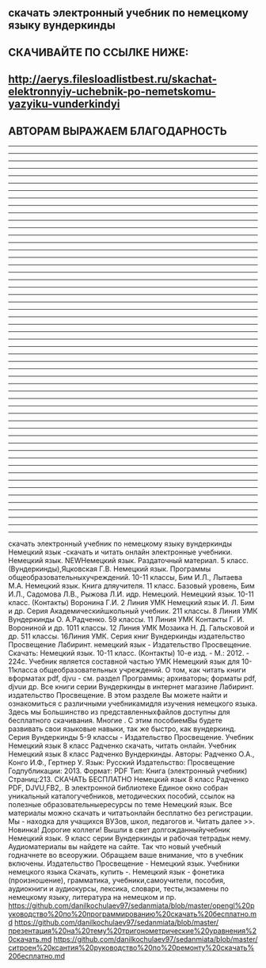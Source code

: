 скачать электронный учебник по немецкому языку вундеркинды
--------------------------------------------------
СКАЧИВАЙТЕ ПО ССЫЛКЕ НИЖЕ:
--------------------------------------------------
http://aerys.filesloadlistbest.ru/skachat-elektronnyiy-uchebnik-po-nemetskomu-yazyiku-vunderkindyi
--------------------------------------------------
АВТОРАМ ВЫРАЖАЕМ БЛАГОДАРНОСТЬ
--------------------------------------------------
--------------------------------------------------
--------------------------------------------------
--------------------------------------------------
--------------------------------------------------
--------------------------------------------------
--------------------------------------------------
--------------------------------------------------
--------------------------------------------------
--------------------------------------------------
--------------------------------------------------
--------------------------------------------------
--------------------------------------------------
--------------------------------------------------
--------------------------------------------------
--------------------------------------------------
--------------------------------------------------
--------------------------------------------------
--------------------------------------------------
--------------------------------------------------
--------------------------------------------------
--------------------------------------------------
--------------------------------------------------
--------------------------------------------------
--------------------------------------------------
--------------------------------------------------
--------------------------------------------------
--------------------------------------------------
--------------------------------------------------
--------------------------------------------------
--------------------------------------------------
--------------------------------------------------
--------------------------------------------------
--------------------------------------------------
--------------------------------------------------
--------------------------------------------------
--------------------------------------------------
--------------------------------------------------
--------------------------------------------------
--------------------------------------------------
--------------------------------------------------
--------------------------------------------------
--------------------------------------------------
--------------------------------------------------
--------------------------------------------------
--------------------------------------------------
--------------------------------------------------
--------------------------------------------------
--------------------------------------------------
--------------------------------------------------
--------------------------------------------------
--------------------------------------------------
--------------------------------------------------
--------------------------------------------------
скачать электронный учебник по немецкому языку вундеркинды Немецкий язык -скачать и читать онлайн электронные учебники. Немецкий язык. NEWНемецкий язык. Раздаточный материал. 5 класс. (Вундеркинды),Яцковская Г.В. Немецкий язык. Программы общеобразовательныхучреждений. 10-11 классы, Бим И.Л., Лытаева М.А. Немецкий язык. Книга дляучителя. 11 класс. Базовый уровень, Бим И.Л., Садомова Л.В., Рыжова Л.И. идр. Немецкий. Немецкий язык. 10-11 класс. (Контакты) Воронина Г.И. 2 Линия УМК Немецкий язык И. Л. Бим и др. Серия Академическийшкольный учебник. 211 классы. 8 Линия УМК Вундеркинды О. А.Радченко. 59 классы. 11 Линия УМК Контакты Г. И. Ворониной и др. 1011 классы. 12 Линия УМК Мозаика Н. Д. Гальсковой и др. 511 классы. 16Линия УМК. Серия книг Вундеркинды  издательство Просвещение  Лабиринт. немецкий язык - Издательство Просвещение. Скачать: Немецкий язык. 10-11 класс. (Контакты)  10-е изд. - М.: 2012. - 224с. Учебник является составной частью УМК Немецкий язык для 10-11класса общеобразовательных учреждений.  О том, как читать книги вформатах pdf, djvu - см. раздел Программы; архиваторы; форматы pdf, djvuи др. Все книги серии Вундеркинды в интернет магазине Лабиринт. издательство Просвещение. В этом разделе Вы можете найти и ознакомиться с различными учебникамидля изучения немецкого языка. Здесь мы  Большинство из представленныхфайлов доступны для бесплатного скачивания. Многие . С этим пособиемВы будете развивать свои языковые навыки, так же быстро, как вундеркинд.
Серия Вундеркинды 5-9 классы - Издательство Просвещение. Учебник Немецкий язык 8 класс Радченко скачать, читать онлайн. Учебник Немецкий язык 8 класс Радченко Вундеркинды. Авторы: Радченко О.А., Конго И.Ф., Гертнер У. Язык: Русский Издательство: Просвещение Годпубликации: 2013. Формат: PDF Тип: Книга (электронный учебник) Страниц:213. СКАЧАТЬ БЕСПЛАТНО Немецкий язык 8 класс Радченко PDF, DJVU,FB2,. В электронной библиотеке Единое окно собран уникальный каталогучебников, методических пособий, ссылок на полезные образовательныересурсы по теме Немецкий язык. Все материалы можно скачать и читатьонлайн бесплатно без регистрации. Мы - находка для учащихся ВУЗов, школ, педагогов и. Читать далее >>. Новинка! Дорогие коллеги! Вышли в свет долгожданныйучебник Немецкий язык. 9 класс серии Вундеркинды и рабочая тетрадьк нему. Аудиоматериалы вы найдете на сайте. Так что новый учебный годначнете во всеоружии. Обращаем ваше внимание, что в учебник включены. Издательство Просвещение - Немецкий язык. Учебники немецкого языка  Скачать, купить -. Немецкий язык - фонетика (произношение), грамматика, учебники,самоучители, пособия, аудиокниги и аудиокурсы, лексика, словари, тесты,экзамены по немецкому языку, литература на немецком и пр.
https://github.com/danilkochulaev97/sedanmiata/blob/master/opengl%20руководство%20по%20программированию%20скачать%20бесплатно.md
https://github.com/danilkochulaev97/sedanmiata/blob/master/презентация%20на%20тему%20тригонометрические%20уравнения%20скачать.md
https://github.com/danilkochulaev97/sedanmiata/blob/master/ситроен%20ксантия%20руководство%20по%20ремонту%20скачать%20бесплатно.md